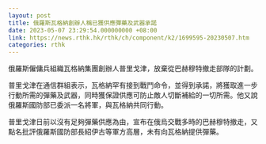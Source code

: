 ```yaml
---
layout: post
title: 俄羅斯瓦格納創辦人稱已獲供應彈藥及武器承諾
date: 2023-05-07 23:29:54.000000000 +08:00
link: https://news.rthk.hk/rthk/ch/component/k2/1699595-20230507.htm
categories: rthk
---
```


俄羅斯僱傭兵組織瓦格納集團創辦人普里戈津，放棄從巴赫穆特撤走部隊的計劃。

普里戈津在通信群組表示，瓦格納罕有接到戰鬥命令，並得到承諾，將獲取進一步行動所需的彈藥及武器，同時獲保證供應可防止敵人切斷補給的一切所需。他又說俄羅斯國防部已委派一名將軍，與瓦格納共同行動。

普里戈津日前以沒有足夠彈藥供應為由，宣布在俄烏交戰多時的巴赫穆特撤走，又點名批評俄羅斯國防部長紹伊古等軍方高層，未有向瓦格納提供彈藥。
